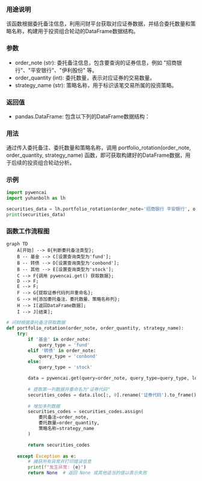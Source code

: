 ### 用途说明

该函数根据委托备注信息，利用问财平台获取对应证券数据，并结合委托数量和策略名称，构建用于投资组合轮动的DataFrame数据结构。

### 参数

* order_note (str): 委托备注信息，包含要查询的证券信息，例如 "招商银行"、"平安银行"、"伊利股份" 等。
* order_quantity (int): 委托数量，表示对应证券的交易数量。
* strategy_name (str): 策略名称，用于标识该笔交易所属的投资策略。
### 返回值

* pandas.DataFrame: 包含以下列的DataFrame数据结构：
### 用法

通过传入委托备注、委托数量和策略名称，调用 portfolio_rotation(order_note, order_quantity, strategy_name) 函数，即可获取构建好的DataFrame数据，用于后续的投资组合轮动分析。

### 示例

```python
import pywencai
import yuhanbolh as lh

securities_data = lh.portfolio_rotation(order_note='招商银行 平安银行', order_quantity=1000, strategy_name='银行股轮动')
print(securities_data)
```

### 函数工作流程图

```mermaid
graph TD
    A[开始] --> B{判断委托备注类型};
    B -- 基金 --> C[设置查询类型为'fund'];
    B -- 转债 --> D[设置查询类型为'conbond'];
    B -- 其他 --> E[设置查询类型为'stock'];
    C --> F{调用 pywencai.get() 获取数据};
    D --> F;
    E --> F;
    F --> G{提取证券代码列并重命名};
    G --> H{添加委托备注、委托数量、策略名称列};
    H --> I[返回DataFrame数据];
    I --> J[结束];
```

```python
# 问财根据委托备注获取数据
def portfolio_rotation(order_note, order_quantity, strategy_name):
    try:
        if '基金' in order_note:
            query_type = 'fund'
        elif '转债' in order_note:
            query_type = 'conbond'
        else:
            query_type = 'stock'

        data = pywencai.get(query=order_note, query_type=query_type, loop=True)
        
        # 提取第一列数据并重命名为"证券代码"
        securities_codes = data.iloc[:, 0].rename('证券代码').to_frame()
        
        # 增加多列数据
        securities_codes = securities_codes.assign(
            委托备注=order_note,
            委托数量=order_quantity,
            策略名称=strategy_name
        )

        return securities_codes
    
    except Exception as e:
        # 捕获所有异常并打印错误信息
        print(f"发生异常: {e}")
        return None  # 返回 None 或其他适当的值以表示失败
```

